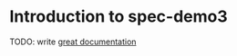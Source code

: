 # Introduction to spec-demo3

TODO: write [great documentation](http://jacobian.org/writing/what-to-write/)
